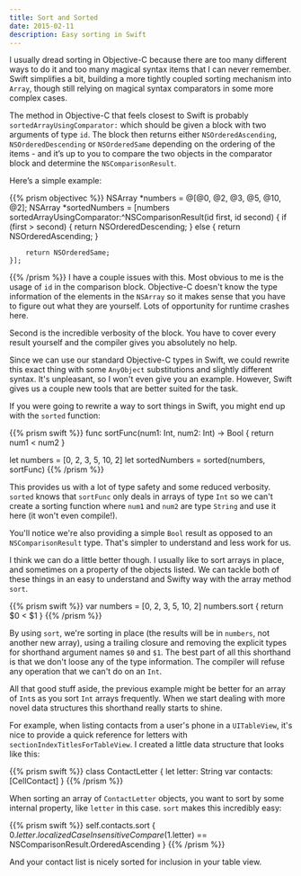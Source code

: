 ```yaml
---
title: Sort and Sorted
date: 2015-02-11
description: Easy sorting in Swift
---
```

I usually dread sorting in Objective-C because there are too many different ways to do it and too many magical syntax items that I can never remember. Swift simplifies a bit, building a more tightly coupled sorting mechanism into `Array`, though still relying on magical syntax comparators in some more complex cases.

The method in Objective-C that feels closest to Swift is probably `sortedArrayUsingComparator:` which should be given a block with two arguments of type `id`. The block then returns either `NSOrderedAscending`, `NSOrderedDescending` or `NSOrderedSame` depending on the ordering of the items - and it’s up to you to compare the two objects in the comparator block and determine the `NSComparisonResult`.

Here’s a simple example:

{{% prism objectivec %}}
    NSArray *numbers = @[@0, @2, @3, @5, @10, @2];
    NSArray *sortedNumbers = [numbers sortedArrayUsingComparator:^NSComparisonResult(id first, id second) {
        if (first > second) {
            return NSOrderedDescending;
        } else {
            return NSOrderedAscending;
        }

        return NSOrderedSame;
    }];
{{% /prism %}}
I have a couple issues with this. Most obvious to me is the usage of `id` in the comparison block. Objective-C doesn't know the type information of the elements in the `NSArray` so it makes sense that you have to figure out what they are yourself. Lots of opportunity for runtime crashes here.

Second is the incredible verbosity of the block. You have to cover every result yourself and the compiler gives you absolutely no help.

Since we can use our standard Objective-C types in Swift, we could rewrite this exact thing with some `AnyObject` substitutions and slightly different syntax. It's unpleasant, so I won't even give you an example. However, Swift gives us a couple new tools that are better suited for the task.

If you were going to rewrite a way to sort things in Swift, you might end up with the `sorted` function:

{{% prism swift %}}
func sortFunc(num1: Int, num2: Int) -> Bool {
    return num1 < num2
}

let numbers = [0, 2, 3, 5, 10, 2]
let sortedNumbers = sorted(numbers, sortFunc)
{{% /prism %}}

This provides us with a lot of type safety and some reduced verbosity. `sorted` knows that `sortFunc` only deals in arrays of type `Int` so we can't create a sorting function where `num1` and `num2` are type `String` and use it here (it won't even compile!).

You'll notice we're also providing a simple `Bool` result as opposed to an `NSComparisonResult` type. That's simpler to understand and less work for us.

I think we can do a little better though. I usually like to sort arrays in place, and sometimes on a property of the objects listed. We can tackle both of these things in an easy to understand and Swifty way with the array method `sort`.

{{% prism swift %}}
var numbers = [0, 2, 3, 5, 10, 2]
numbers.sort {
    return $0 < $1
}
{{% /prism %}}

By using `sort`, we're sorting in place (the results will be in `numbers`, not another new array), using a trailing closure and removing the explicit types for shorthand argument names `$0` and `$1`. The best part of all this shorthand is that we don't loose any of the type information. The compiler will refuse any operation that we can't do on an `Int`.

All that good stuff aside, the previous example might be better for an array of `Int`s as you sort `Int` arrays frequently. When we start dealing with more novel data structures this shorthand really starts to shine.

For example, when listing contacts from a user's phone in a `UITableView`, it's nice to provide a quick reference for letters with `sectionIndexTitlesForTableView`. I created a little data structure that looks like this:

{{% prism swift %}}
class ContactLetter {
    let letter: String
    var contacts: [CellContact]
}
{{% /prism %}}

When sorting an array of `ContactLetter` objects, you want to sort by some internal property, like `letter` in this case. `sort` makes this incredibly easy:

{{% prism swift %}}
self.contacts.sort {
    $0.letter.localizedCaseInsensitiveCompare($1.letter) == NSComparisonResult.OrderedAscending
}
{{% /prism %}}

And your contact list is nicely sorted for inclusion in your table view.
